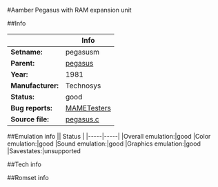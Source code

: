 #Aamber Pegasus with RAM expansion unit

##Info

||Info|
|-----|-----|
|**Setname:**|pegasusm
|**Parent:**|[pegasus](pegasus.md)
|**Year:**|1981
|**Manufacturer:**|Technosys
|**Status:**|good
|**Bug reports:**|[MAMETesters](http://mametesters.org/view_all_set.php?type=1&temporary=y&search=pegasus.c)
|**Source file:**|[pegasus.c](https://github.com/mamedev/mame/blob/master/src/mess/drivers/pegasus.c)

##Emulation info
|| Status |
|-----|-----|
|Overall emulation:|good
|Color emulation:|good
|Sound emulation:|good
|Graphics emulation:|good
|Savestates:|unsupported

##Tech info

##Romset info

<!--- START OF EDITED COMMENT DO NOT TOUCH TEXT ABOVE-->

